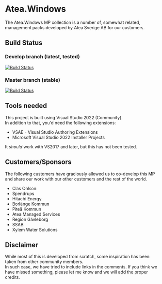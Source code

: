 # Atea.Windows

The Atea.Windows MP collection is a number of, somewhat related, management packs developed by Atea Sverige AB for our customers.

## Build Status

### Develop branch (latest, tested)
[![Build Status](https://stegenfeldt.visualstudio.com/SCOM%20MP%20-%20Atea.Windows/_apis/build/status/stegenfeldt.Atea.Windows?branchName=develop)](https://stegenfeldt.visualstudio.com/SCOM%20MP%20-%20Atea.Windows/_build/latest?definitionId=1&branchName=develop)

### Master branch (stable)
[![Build Status](https://stegenfeldt.visualstudio.com/SCOM%20MP%20-%20Atea.Windows/_apis/build/status/stegenfeldt.Atea.Windows?branchName=master)](https://stegenfeldt.visualstudio.com/SCOM%20MP%20-%20Atea.Windows/_build/latest?definitionId=1&branchName=master)

## Tools needed

This project is built using Visual Studio 2022 (Community).  
In addition to that, you'd need the following extensions:

- VSAE - Visual Studio Authoring Extensions
- Microsoft Visual Studio 2022 Installer Projects

It *should* work with VS2017 and later, but this has not been tested.

## Customers/Sponsors

The following customers have graciously allowed us to co-develop this MP and share our work with our other customers and the rest of the world.

- Clas Ohlson
- Spendrups
- Hitachi Energy
- Borlänge Kommun
- Piteå Kommun
- Atea Managed Services
- Region Gävleborg
- SSAB
- Xylem Water Solutions

## Disclaimer

While most of this is developed from scratch, some inspiration has been taken from other community members.  
In such case, we have tried to include links in the comments.
If you think we have missed something, please let me know and we will add the proper credits.
